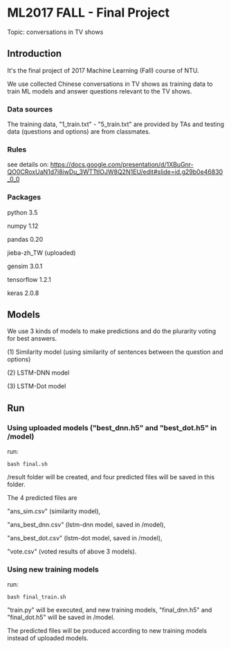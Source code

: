 # ML2017 FALL - Final Project
Topic: conversations in TV shows

## Introduction
It's the final project of 2017 Machine Learning (Fall) course of NTU.

We use collected Chinese conversations in TV shows as training data to train ML models and answer questions relevant to the TV shows.

### Data sources
The training data, "1_train.txt" - "5_train.txt" are provided by TAs and testing data (questions and options) are from classmates.

### Rules
see details on: https://docs.google.com/presentation/d/1XBuGnr-QO0CRoxUaN1d7i8iwDu_3WTTtIOJW8Q2N1EU/edit#slide=id.g29b0e46830_0_0

### Packages
python 3.5

numpy 1.12

pandas 0.20

jieba-zh_TW (uploaded)

gensim 3.0.1

tensorflow 1.2.1

keras 2.0.8

## Models
We use 3 kinds of models to make predictions and do the plurarity voting for best answers.

(1) Similarity model (using similarity of sentences between the question and options)

(2) LSTM-DNN model

(3) LSTM-Dot model

## Run
### Using uploaded models ("best_dnn.h5" and "best_dot.h5" in /model)
run:
```
bash final.sh
```
/result folder will be created, and four predicted files will be saved in this folder.

The 4 predicted files are

"ans_sim.csv" (similarity model), 

"ans_best_dnn.csv" (lstm-dnn model, saved in /model), 

"ans_best_dot.csv" (lstm-dot model, saved in /model), 

"vote.csv" (voted results of above 3 models).

### Using new training models
run:
```
bash final_train.sh
```
"train.py" will be executed, and new training models, "final_dnn.h5" and "final_dot.h5" will be saved in /model.

The predicted files will be produced according to new training models instead of uploaded models.
